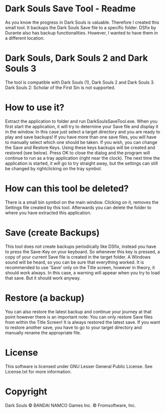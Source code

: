 Dark Souls Save Tool - Readme
=============================

As you know the progress in Dark Souls is valuable. Therefore I created this small tool.
It backups the Dark Souls Save file to a specific folder. DSfix by Durante also has backup
functionalities. However, I wanted to have them in a different location.

Dark Souls, Dark Souls 2 and Dark Souls 3
=========================================
The tool is compatible with Dark Souls (1), Dark Souls 2 and Dark Souls 3.
Dark Souls 2: Scholar of the First Sin is not supported.

How to use it?
==============
Extract the application to folder and run DarkSoulsSaveTool.exe.
When you first start the application, it will try to determine your Save file and display
it in the window. In this case just select a target directory and you are ready to play and save
backups!
If you have more than one save files, you will have to manually select which one should be taken.
If you wish, you can change the Save and Restore Keys. Using these keys backups will be created
and restored (see below).
Press OK to close the dialog and the program will continue to run as a tray application (right near
the clock).
The next time the application is started, it will go to try straight away, but the settings can still be
changed by rightclicking on the tray symbol.

How can this tool be deleted?
=============================
There is a small bin symbol on the main window. Clicking on it, removes the Settings file created
by this tool. Afterwards you can delete the folder to where you have extracted this application.

Save (create Backups)
=====================
This tool does not create backups periodically like DSfix, instead you have to press the
Save-Key on your keyboard. So whenever this key is pressed, a copy of your current Save file is
created in the target folder. A Windows sound will be heard, so you can be sure that everything worked.
It is recommended to use 'Save' only on the Title screen, however in theory, it should work always.
In this case, a warning will appear when you try to load that save. But it should work anyway.

Restore (a backup)
==================
You can also restore the latest backup and continue your journey at that point however there
is an important note:
You can only restore Save files from within the Title Screen!
It is always restored the latest save. If you want to restore another save, you have to go to your
target directory and manually rename the appropriate file.

License
=======
This software is licensed under GNU Lesser General Public License. See License.txt for more information.

Copyright
=========
Dark Souls © BANDAI NAMCO Games Inc. © Fromsoftware, Inc.